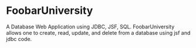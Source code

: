 # FoobarUniversity

A Database Web Application using JDBC, JSF, SQL. FoobarUniversity allows one to create, read, update, and delete from a database using jsf and jdbc code.
